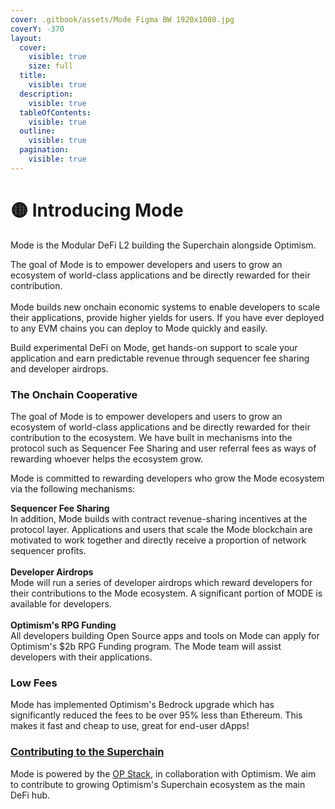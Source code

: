 ```yaml
---
cover: .gitbook/assets/Mode Figma BW 1920x1080.jpg
coverY: -370
layout:
  cover:
    visible: true
    size: full
  title:
    visible: true
  description:
    visible: true
  tableOfContents:
    visible: true
  outline:
    visible: true
  pagination:
    visible: true
---
```


# 🟡 Introducing Mode

Mode is the Modular DeFi L2 building the Superchain alongside Optimism.

The goal of Mode is to empower developers and users to grow an ecosystem of world-class applications and be directly rewarded for their contribution. \
\
Mode builds new onchain economic systems to enable developers to scale their applications, provide higher yields for users. If you have ever deployed to any EVM chains you can deploy to Mode quickly and easily.&#x20;

Build experimental DeFi on Mode, get hands-on support to scale your application and earn predictable revenue through sequencer fee sharing and developer airdrops.

### The Onchain Cooperative

The goal of Mode is to empower developers and users to grow an ecosystem of world-class applications and be directly rewarded for their contribution to the ecosystem. We have built in mechanisms into the protocol such as Sequencer Fee Sharing and user referral fees as ways of rewarding whoever helps the ecosystem grow.&#x20;

Mode is committed to rewarding developers who grow the Mode ecosystem via the following mechanisms:&#x20;

**Sequencer Fee Sharing**  \
In addition, Mode builds with contract revenue-sharing incentives at the protocol layer. Applications and users that scale the Mode blockchain are motivated to work together and directly receive a proportion of network sequencer profits.\
\
**Developer Airdrops** \
Mode will run a series of developer airdrops which reward developers for their contributions to the Mode ecosystem. A significant portion of MODE is available for developers. \
\
**Optimism's RPG Funding** \
All developers building Open Source apps and tools on Mode can apply for Optimism's $2b RPG Funding program. The Mode team will assist developers with their applications.&#x20;

### Low Fees

Mode has implemented Optimism's Bedrock upgrade which has significantly reduced the fees to be over 95% less than Ethereum. This makes it fast and cheap to use, great for end-user dApps!

### [​Contributing to the Superchain](https://docs.base.org/#open-source)

Mode is powered by the [OP Stack](https://stack.optimism.io/), in collaboration with Optimism. We aim to contribute to growing Optimism's Superchain ecosystem as the main DeFi hub.
